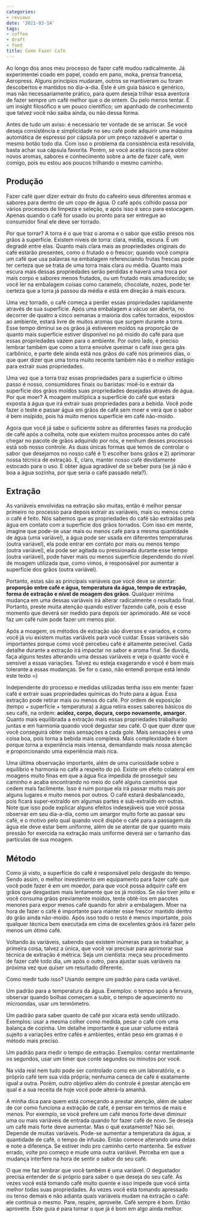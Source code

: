 ```yaml
---
categories:
- reviews
date: '2021-03-14'
tags:
- coffee
- draft
- food
title: Como Fazer Café
---
```


Ao longo dos anos meu processo de fazer café mudou radicalmente. Já experimentei coado em papel, coado em pano, moka, prensa francesa, Aeropress. Alguns princípios mudaram, outros se mantiveram ou foram descobertos e mantidos no dia-a-dia. Este é um guia básico e genérico, mas não necessariamente prático, para quem deseja trilhar essa aventura de fazer sempre um café melhor que o de ontem. Ou pelo menos tentar. É um insight filosófico e um pouco científico; um apanhado de conhecimento que talvez você não saiba ainda, ou não dessa forma.

Antes de tudo um aviso: é necessário ter vontade de se arriscar. Se você deseja consistência e simplicidade no seu café pode adquirir uma máquina automática de espresso por cápsula por um preço razoável e apertar o mesmo botão todo dia. Com isso o problema da consistência está resolvida, basta achar sua cápsula favorita. Porém, se você aceita riscos para obter novos aromas, sabores e conhecimento sobre a arte de fazer café, vem comigo, pois eu estou aos poucos trilhando o mesmo caminho.

## Produção

Fazer café quer dizer extrair do fruto do cafeeiro seus diferentes aromas e sabores para dentro de um copo de água. O café após colhido passa por vários processos de limpeza e seleção, e após isso é seco para estocagem. Apenas quando o café for usado ou pronto para ser entregue ao consumidor final ele deve ser torrado.

Por que torrar? A torra é o que traz o aroma e o sabor que estão presos nos grãos à superfície. Existem níveis de torra: clara, média, escura. E um degradê entre elas. Quanto mais clara mais as propriedades originais do café estarão presentes, como o frutado e o frescor; quando você compra um café que usa palavras na embalagem referenciando frutas frescas pode ter certeza que se trata de uma torra mais clara ou média. Quanto mais escura mais dessas propriedades serão perdidas e haverá uma troca por mais corpo e sabores menos frutados, ou um frutado mais amadurecido; se você ler na embalagem coisas como caramelo, chocolate, nozes, pode ter certeza que a torra já passou da média e está em direção à mais escura.

Uma vez torrado, o café começa a perder essas propriedades rapidamente através de sua superfície. Após uma embalagem a vácuo ser aberta, no decorrer de quatro a cinco semanas a maioria dos cafés torrados, expostos ao ambiente, estará livre de muitos aromas que surgem durante a torra. Esse tempo diminui se os grãos já estiverem moídos na proporção de quanto mais superfície estiver disponível no pó moído do café para que essas propriedades vazem para o ambiente. Por outro lado, é preciso lembrar também que como a torra envolve queimar o café isso gera gás carbônico, e parte dele ainda está nos grãos do café nos primeiros dias, o que quer dizer que uma torra muito recente também não é o melhor estágio para extrair suas propriedades.

Uma vez que a torra traz essas propriedades para a superfície o último passo é nosso, consumidores finais ou baristas: moê-lo e extrair da superfície dos grãos moídos suas propriedades desejadas através de água. Por que moer? A moagem multiplica a superfície do café que estará exposta à água que irá extrair suas propriedades para a bebida. Você pode fazer o teste e passar água em grãos de café sem moer e verá que o sabor é bem insípido, pois há muito menos superfície em café não-moído.

Agora que você já sabe o suficiente sobre as diferentes fases na produção de café após a colheita, note que existem muitos processos antes do café chegar no pacote de grãos adquirido por nós, e nenhum desses processos está sob nosso controle. As duas únicas formas que temos de controlar o sabor que desejamos no nosso café é 1) escolher bons grãos e 2) aprimorar nossa técnica de extração. E, claro, manter nosso café devidamente estocado para o uso. E obter água agradável de se beber pura (se já não é boa a água sozinha, por que seria o café passado nela?).

## Extração

As variáveis envolvidas na extração são muitas, então é melhor pensar primeiro no processo para depois extrair as variáveis, mais ou menos como o café é feito. Nós sabemos que as propriedades do café são extraídas pela água em contato com a superfície dos grãos torrados. Com isso em mente, imagine que pode-se usar mais ou menos café para a mesma quantidade de água (uma variável), a água pode ser usada em diferentes temperaturas (outra variável), ela pode entrar em contato por mais ou menos tempo (outra variável), ela pode ser agitada ou pressionada durante esse tempo (outra variável), pode haver mais ou menos superfície dependendo do nível de moagem utilizada que, como vimos, é responsável por aumentar a superfície dos grãos (outra variável).

Portanto, estas são as principais variáveis que você deve se atentar: **proporção entre café e água, temperatura da água, tempo de extração, forma de extração e nível de moagem dos grãos**. Qualquer mínima mudança em uma dessas variáveis irá alterar radicalmente o resultado final. Portanto, preste muita atenção quando estiver fazendo café, pois é esse momento que deverá ser medido para depois ser aprimorado. Até se você faz um café ruim pode fazer um menos pior.

Após a moagem, os métodos de extração são diversos e variados, e como você já viu existem muitas variáveis para você cuidar. Essas variáveis são importantes porque como você percebeu café é altamente perecível. Cada detalhe durante a extração irá impactar no sabor e aroma final. Se duvida, faça alguns testes alterando uma dessas variáveis e veja o quanto você é sensível a essas variações. Talvez eu esteja exagerando e você é bem mais tolerante a essas mudanças. Se for o caso, não entendi porque está lendo este texto =)

Independente do processo e medidas utilizadas tenha isso em mente: fazer café é extrair suas propriedades químicas do fruto para a água. Essa extração pode retirar mais ou menos do café. Por ordem de exposição (tempo + superfície + temperatura) a água retira esses sabores básicos do seu café, na ordem: **acidez, corpo, doçura, corpo novamente, amargor**. Quanto mais equilibrada a extração mais essas propriedades trabalharão juntas e em harmonia quando você degustar seu café. O que quer dizer que você conseguirá obter mais sensações a cada gole. Mais sensações é uma coisa boa, pois torna a bebida mais complexa. Mais complexidade é bom porque torna a experiência mais intensa, demandando mais nossa atenção e proporcionando uma experiência mais rica.

Uma última observação importante, além de uma curiosidade sobre o equilíbrio e harmonia no café a respeito do pó. Existe um efeito colateral em moagens muito finas em que a água fica impedida de prosseguir seu caminho e acaba encontrando no meio do café alguns caminhos que cedem mais facilmente. Isso é ruim porque ela irá passar muito mais por alguns lugares e muito menos por outros. O café estará desbalanceado, pois ficará super-extraído em algumas partes e sub-extraído em outras. Note que isso pode explicar alguns efeitos indesejáveis que você possa observar em seu dia-a-dia, como um amargor muito forte ao passar seu café, e o motivo pelo qual quando você dispõe o café para a passagem da água ele deve estar bem uniforme, além de se atentar de que quanto mais pressão for exercida na extração mais uniforme deverá ser o tamanho das partículas de sua moagem.

## Método

Como já visto, a superfície do café é responsável pelo desgaste do tempo. Sendo assim, o melhor investimento em equipamento para fazer café que você pode fazer é em um moedor, para que você possa adquirir café em grãos que desgastam mais lentamente que os já moídos. Se não tiver jeito e você consuma grãos previamente moídos, tente obtê-los em pacotes menores para expor menos café quando for abrir a embalagem. Moer na hora de fazer o café é importante para manter esse frescor mantido dentro do grão ainda não-moído. Após isso todo o resto é menos importante, pois qualquer técnica bem executada em cima de excelentes grãos irá fazer pelo menos um ótimo café.

Voltando às variáveis, sabendo que existem inúmeras para se trabalhar, a primeira coisa, talvez a única, que você vai precisar para aprimorar sua técnica de extração é métrica. Seja um cientista: meça seu procedimento de fazer café todo dia, um após o outro, para ajustar suas variáveis na próxima vez que quiser um resultado diferente.

Como medir tudo isso? Usando sempre um padrão para cada variável.

Um padrão para a temperatura da água. Exemplos: o tempo após a fervura, observar quando bolhas começam a subir, o tempo de aquecimento no microondas, usar um termômetro.

Um padrão para saber quanto de café por xícara está sendo utilizado. Exemplos: usar a mesma colher como medida, pesar o café com uma balança de cozinha. Um detalhe importante é que usar volume estará sujeito a variações entre cafés e ambientes, então peso em gramas é o método mais preciso.

Um padrão para medir o tempo de extração. Exemplos: contar mentalmente os segundos, usar um timer que conte segundos ou minutos por você.

Na vida real nem tudo pode ser controlado como em um laboratório, e o próprio café tem sua vida própria; nenhuma caneca de café é exatamente igual a outra. Porém, outro objetivo além do controle é prestar atenção em qual é a sua receita de hoje você pode alterá-la amanhã.

A minha dica para quem está começando a prestar atenção, além de saber de cor como funciona a extração de café, é pensar em termos de mais e menos. Por exemplo, se você prefere um café menos forte deve diminuir uma ou mais variáveis de entrada quando for fazer café de novo. Se deseja um café mais forte deve aumentar. Mas o quê exatamente? Não sei. Depende de muitas variáveis. Pode-se aumentar a temperatura da água, a quantidade de café, o tempo de infusão. Então comece alterando uma delas e note a diferença. Se estiver indo pro caminho certo mantenha. Se estiver errado, volte pro começo e mude uma outra variável. Perceba em que a mudança interfere na hora de sentir o sabor do seu café.

O que me faz lembrar que você também é uma variável. O degustador precisa entender de si próprio para saber o que deseja do seu café. Às vezes você está tomando café muito quente e isso impede que você sinta melhor todas suas propriedades. Às vezes você está tomando apressado ou tenso demais e não adianta quais variáveis mudam na extração o café: ele continua o mesmo. Pare, respire, aproveite. Café sempre é bom. Então aproveite. Este guia é para tornar o que já é bom em algo ainda melhor.
